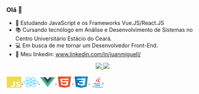 ### Olá 👋

- 🍃 Estudando JavaScript e os Frameworks Vue.JS/React.JS
- 📚 Cursando tecnólogo em Análise e Desenvolvimento de Sistemas no Centro Universitário Estácio do Ceará.
- 💻 Em busca de me tornar um Desenvolvedor Front-End.
- 📱  Meu linkedin: www.linkedin.com/in/juanmiguell/


<div align="center">
  <a href="https://github.com/Juanmgll">
  <img height="180em" src="https://github-readme-stats.vercel.app/api?username=Juanmgll&show_icons=true&theme=dark&include_all_commits=true&count_private=true"/>
  <img height="180em" src="https://github-readme-stats.vercel.app/api/top-langs/?username=Juanmgll&layout=compact&langs_count=7&theme=dark"/>
</div>
<div style="display: inline_block"> <br>
<img align="center" alt="Juan-Js" height="30" width="40" src="https://raw.githubusercontent.com/devicons/devicon/master/icons/javascript/javascript-plain.svg">
<img align="center" alt="Juan-React" height="30" width="40" src="https://raw.githubusercontent.com/devicons/devicon/master/icons/react/react-original.svg">
<img align="center" alt="Juan-Vue" height="30" width="40" src="https://github.com/devicons/devicon/blob/master/icons/vuejs/vuejs-original.svg">
<img align="center" alt="Juan-HTML" height="30" width="40" src="https://raw.githubusercontent.com/devicons/devicon/master/icons/html5/html5-original.svg">
<img align="center" alt="Juan-CSS" height="30" width="40" src="https://raw.githubusercontent.com/devicons/devicon/master/icons/css3/css3-original.svg">
<img align="center" alt="Juan-JAVA" height="30" width="40" src="https://github.com/devicons/devicon/blob/master/icons/java/java-original.svg">
 
</div>
